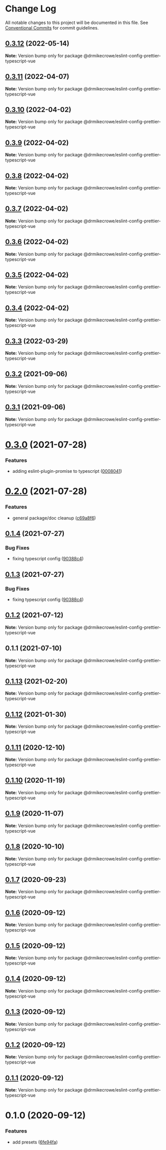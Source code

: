 # Change Log

All notable changes to this project will be documented in this file.
See [Conventional Commits](https://conventionalcommits.org) for commit guidelines.

## [0.3.12](https://github.com/drmikecrowe/configs/compare/@drmikecrowe/eslint-config-prettier-typescript-vue@0.3.11...@drmikecrowe/eslint-config-prettier-typescript-vue@0.3.12) (2022-05-14)

**Note:** Version bump only for package @drmikecrowe/eslint-config-prettier-typescript-vue





## [0.3.11](https://github.com/drmikecrowe/configs/compare/@drmikecrowe/eslint-config-prettier-typescript-vue@0.3.10...@drmikecrowe/eslint-config-prettier-typescript-vue@0.3.11) (2022-04-07)

**Note:** Version bump only for package @drmikecrowe/eslint-config-prettier-typescript-vue





## [0.3.10](https://github.com/drmikecrowe/configs/compare/@drmikecrowe/eslint-config-prettier-typescript-vue@0.3.9...@drmikecrowe/eslint-config-prettier-typescript-vue@0.3.10) (2022-04-02)

**Note:** Version bump only for package @drmikecrowe/eslint-config-prettier-typescript-vue





## [0.3.9](https://github.com/drmikecrowe/configs/compare/@drmikecrowe/eslint-config-prettier-typescript-vue@0.3.8...@drmikecrowe/eslint-config-prettier-typescript-vue@0.3.9) (2022-04-02)

**Note:** Version bump only for package @drmikecrowe/eslint-config-prettier-typescript-vue





## [0.3.8](https://github.com/drmikecrowe/configs/compare/@drmikecrowe/eslint-config-prettier-typescript-vue@0.3.7...@drmikecrowe/eslint-config-prettier-typescript-vue@0.3.8) (2022-04-02)

**Note:** Version bump only for package @drmikecrowe/eslint-config-prettier-typescript-vue





## [0.3.7](https://github.com/drmikecrowe/configs/compare/@drmikecrowe/eslint-config-prettier-typescript-vue@0.3.6...@drmikecrowe/eslint-config-prettier-typescript-vue@0.3.7) (2022-04-02)

**Note:** Version bump only for package @drmikecrowe/eslint-config-prettier-typescript-vue





## [0.3.6](https://github.com/drmikecrowe/configs/compare/@drmikecrowe/eslint-config-prettier-typescript-vue@0.3.5...@drmikecrowe/eslint-config-prettier-typescript-vue@0.3.6) (2022-04-02)

**Note:** Version bump only for package @drmikecrowe/eslint-config-prettier-typescript-vue





## [0.3.5](https://github.com/drmikecrowe/configs/compare/@drmikecrowe/eslint-config-prettier-typescript-vue@0.3.4...@drmikecrowe/eslint-config-prettier-typescript-vue@0.3.5) (2022-04-02)

**Note:** Version bump only for package @drmikecrowe/eslint-config-prettier-typescript-vue





## [0.3.4](https://github.com/drmikecrowe/configs/compare/@drmikecrowe/eslint-config-prettier-typescript-vue@0.3.3...@drmikecrowe/eslint-config-prettier-typescript-vue@0.3.4) (2022-04-02)

**Note:** Version bump only for package @drmikecrowe/eslint-config-prettier-typescript-vue





## [0.3.3](https://github.com/drmikecrowe/configs/compare/@drmikecrowe/eslint-config-prettier-typescript-vue@0.3.2...@drmikecrowe/eslint-config-prettier-typescript-vue@0.3.3) (2022-03-29)

**Note:** Version bump only for package @drmikecrowe/eslint-config-prettier-typescript-vue





## [0.3.2](https://github.com/drmikecrowe/configs/compare/@drmikecrowe/eslint-config-prettier-typescript-vue@0.3.1...@drmikecrowe/eslint-config-prettier-typescript-vue@0.3.2) (2021-09-06)

**Note:** Version bump only for package @drmikecrowe/eslint-config-prettier-typescript-vue





## [0.3.1](https://github.com/drmikecrowe/configs/compare/@drmikecrowe/eslint-config-prettier-typescript-vue@0.3.0...@drmikecrowe/eslint-config-prettier-typescript-vue@0.3.1) (2021-09-06)

**Note:** Version bump only for package @drmikecrowe/eslint-config-prettier-typescript-vue





# [0.3.0](https://github.com/drmikecrowe/configs/compare/@drmikecrowe/eslint-config-prettier-typescript-vue@0.2.0...@drmikecrowe/eslint-config-prettier-typescript-vue@0.3.0) (2021-07-28)


### Features

* adding eslint-plugin-promise to typescript ([0008041](https://github.com/drmikecrowe/configs/commit/000804187fc90abc0789626758f4bfedf8e199d8))





# [0.2.0](https://github.com/drmikecrowe/configs/compare/@drmikecrowe/eslint-config-prettier-typescript-vue@0.1.4...@drmikecrowe/eslint-config-prettier-typescript-vue@0.2.0) (2021-07-28)


### Features

* general package/doc cleanup ([c69a8f6](https://github.com/drmikecrowe/configs/commit/c69a8f60a03531f44d7996955d48d522d9637427))





## [0.1.4](https://github.com/drmikecrowe/configs/compare/@drmikecrowe/eslint-config-prettier-typescript-vue@0.1.2...@drmikecrowe/eslint-config-prettier-typescript-vue@0.1.4) (2021-07-27)

### Bug Fixes

- fixing typescript config ([90388c4](https://github.com/drmikecrowe/configs/commit/90388c4a744ba11070f668e752123d549994c4fb))

## [0.1.3](https://github.com/drmikecrowe/configs/compare/@drmikecrowe/eslint-config-prettier-typescript-vue@0.1.2...@drmikecrowe/eslint-config-prettier-typescript-vue@0.1.3) (2021-07-27)

### Bug Fixes

- fixing typescript config ([90388c4](https://github.com/drmikecrowe/configs/commit/90388c4a744ba11070f668e752123d549994c4fb))

## [0.1.2](https://github.com/drmikecrowe/configs/compare/@drmikecrowe/eslint-config-prettier-typescript-vue@0.1.1...@drmikecrowe/eslint-config-prettier-typescript-vue@0.1.2) (2021-07-12)

**Note:** Version bump only for package @drmikecrowe/eslint-config-prettier-typescript-vue

## 0.1.1 (2021-07-10)

**Note:** Version bump only for package @drmikecrowe/eslint-config-prettier-typescript-vue

## [0.1.13](https://github.com/drmikecrowe/configs/compare/@drmikecrowe/eslint-config-prettier-typescript-vue@0.1.12...@drmikecrowe/eslint-config-prettier-typescript-vue@0.1.13) (2021-02-20)

**Note:** Version bump only for package @drmikecrowe/eslint-config-prettier-typescript-vue

## [0.1.12](https://github.com/drmikecrowe/configs/compare/@drmikecrowe/eslint-config-prettier-typescript-vue@0.1.11...@drmikecrowe/eslint-config-prettier-typescript-vue@0.1.12) (2021-01-30)

**Note:** Version bump only for package @drmikecrowe/eslint-config-prettier-typescript-vue

## [0.1.11](https://github.com/drmikecrowe/configs/compare/@drmikecrowe/eslint-config-prettier-typescript-vue@0.1.10...@drmikecrowe/eslint-config-prettier-typescript-vue@0.1.11) (2020-12-10)

**Note:** Version bump only for package @drmikecrowe/eslint-config-prettier-typescript-vue

## [0.1.10](https://github.com/drmikecrowe/configs/compare/@drmikecrowe/eslint-config-prettier-typescript-vue@0.1.9...@drmikecrowe/eslint-config-prettier-typescript-vue@0.1.10) (2020-11-19)

**Note:** Version bump only for package @drmikecrowe/eslint-config-prettier-typescript-vue

## [0.1.9](https://github.com/drmikecrowe/configs/compare/@drmikecrowe/eslint-config-prettier-typescript-vue@0.1.8...@drmikecrowe/eslint-config-prettier-typescript-vue@0.1.9) (2020-11-07)

**Note:** Version bump only for package @drmikecrowe/eslint-config-prettier-typescript-vue

## [0.1.8](https://github.com/drmikecrowe/configs/compare/@drmikecrowe/eslint-config-prettier-typescript-vue@0.1.7...@drmikecrowe/eslint-config-prettier-typescript-vue@0.1.8) (2020-10-10)

**Note:** Version bump only for package @drmikecrowe/eslint-config-prettier-typescript-vue

## [0.1.7](https://github.com/drmikecrowe/configs/compare/@drmikecrowe/eslint-config-prettier-typescript-vue@0.1.6...@drmikecrowe/eslint-config-prettier-typescript-vue@0.1.7) (2020-09-23)

**Note:** Version bump only for package @drmikecrowe/eslint-config-prettier-typescript-vue

## [0.1.6](https://github.com/drmikecrowe/configs/compare/@drmikecrowe/eslint-config-prettier-typescript-vue@0.1.5...@drmikecrowe/eslint-config-prettier-typescript-vue@0.1.6) (2020-09-12)

**Note:** Version bump only for package @drmikecrowe/eslint-config-prettier-typescript-vue

## [0.1.5](https://github.com/drmikecrowe/configs/compare/@drmikecrowe/eslint-config-prettier-typescript-vue@0.1.4...@drmikecrowe/eslint-config-prettier-typescript-vue@0.1.5) (2020-09-12)

**Note:** Version bump only for package @drmikecrowe/eslint-config-prettier-typescript-vue

## [0.1.4](https://github.com/drmikecrowe/configs/compare/@drmikecrowe/eslint-config-prettier-typescript-vue@0.1.3...@drmikecrowe/eslint-config-prettier-typescript-vue@0.1.4) (2020-09-12)

**Note:** Version bump only for package @drmikecrowe/eslint-config-prettier-typescript-vue

## [0.1.3](https://github.com/drmikecrowe/configs/compare/@drmikecrowe/eslint-config-prettier-typescript-vue@0.1.2...@drmikecrowe/eslint-config-prettier-typescript-vue@0.1.3) (2020-09-12)

**Note:** Version bump only for package @drmikecrowe/eslint-config-prettier-typescript-vue

## [0.1.2](https://github.com/drmikecrowe/configs/compare/@drmikecrowe/eslint-config-prettier-typescript-vue@0.1.1...@drmikecrowe/eslint-config-prettier-typescript-vue@0.1.2) (2020-09-12)

**Note:** Version bump only for package @drmikecrowe/eslint-config-prettier-typescript-vue

## [0.1.1](https://github.com/drmikecrowe/configs/compare/@drmikecrowe/eslint-config-prettier-typescript-vue@0.1.0...@drmikecrowe/eslint-config-prettier-typescript-vue@0.1.1) (2020-09-12)

**Note:** Version bump only for package @drmikecrowe/eslint-config-prettier-typescript-vue

# 0.1.0 (2020-09-12)

### Features

- add presets ([6fe94fa](https://github.com/drmikecrowe/configs/commit/6fe94fae4ed9d80b18833c9e5a3f51f710ebda43))
